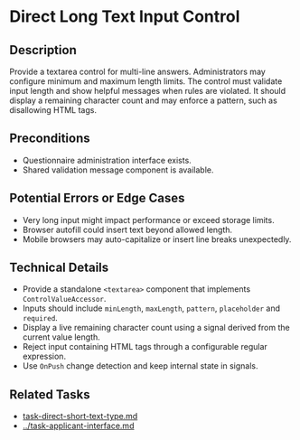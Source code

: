 # Direct Long Text Input Control

## Description
Provide a textarea control for multi-line answers. Administrators may configure minimum and maximum length limits. The control must validate input length and show helpful messages when rules are violated. It should display a remaining character count and may enforce a pattern, such as disallowing HTML tags.

## Preconditions
- Questionnaire administration interface exists.
- Shared validation message component is available.

## Potential Errors or Edge Cases
- Very long input might impact performance or exceed storage limits.
- Browser autofill could insert text beyond allowed length.
- Mobile browsers may auto-capitalize or insert line breaks unexpectedly.

## Technical Details
- Provide a standalone `<textarea>` component that implements `ControlValueAccessor`.
- Inputs should include `minLength`, `maxLength`, `pattern`, `placeholder` and `required`.
- Display a live remaining character count using a signal derived from the current value length.
- Reject input containing HTML tags through a configurable regular expression.
- Use `OnPush` change detection and keep internal state in signals.

## Related Tasks
- [task-direct-short-text-type.md](task-direct-short-text-type.md)
- [../task-applicant-interface.md](../task-applicant-interface.md)

